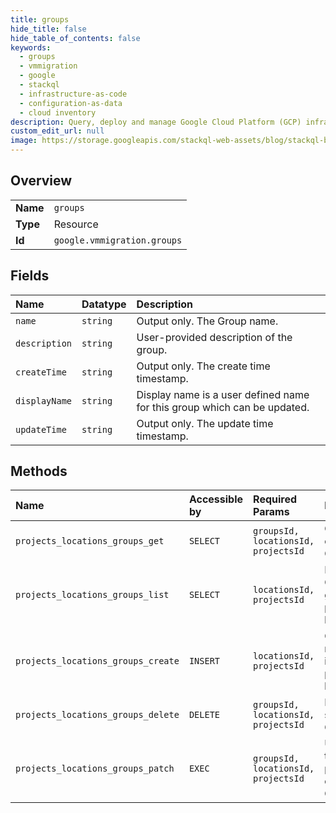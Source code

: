 ```yaml
---
title: groups
hide_title: false
hide_table_of_contents: false
keywords:
  - groups
  - vmmigration
  - google    
  - stackql
  - infrastructure-as-code
  - configuration-as-data
  - cloud inventory
description: Query, deploy and manage Google Cloud Platform (GCP) infrastructure and resources using SQL
custom_edit_url: null
image: https://storage.googleapis.com/stackql-web-assets/blog/stackql-blog-post-featured-image.png
---
```

  
    

## Overview
<table><tbody>
<tr><td><b>Name</b></td><td><code>groups</code></td></tr>
<tr><td><b>Type</b></td><td>Resource</td></tr>
<tr><td><b>Id</b></td><td><code>google.vmmigration.groups</code></td></tr>
</tbody></table>

## Fields
| Name | Datatype | Description |
|:-----|:---------|:------------|
| `name` | `string` | Output only. The Group name. |
| `description` | `string` | User-provided description of the group. |
| `createTime` | `string` | Output only. The create time timestamp. |
| `displayName` | `string` | Display name is a user defined name for this group which can be updated. |
| `updateTime` | `string` | Output only. The update time timestamp. |
## Methods
| Name | Accessible by | Required Params | Description |
|:-----|:--------------|:----------------|:------------|
| `projects_locations_groups_get` | `SELECT` | `groupsId, locationsId, projectsId` | Gets details of a single Group. |
| `projects_locations_groups_list` | `SELECT` | `locationsId, projectsId` | Lists Groups in a given project and location. |
| `projects_locations_groups_create` | `INSERT` | `locationsId, projectsId` | Creates a new Group in a given project and location. |
| `projects_locations_groups_delete` | `DELETE` | `groupsId, locationsId, projectsId` | Deletes a single Group. |
| `projects_locations_groups_patch` | `EXEC` | `groupsId, locationsId, projectsId` | Updates the parameters of a single Group. |
